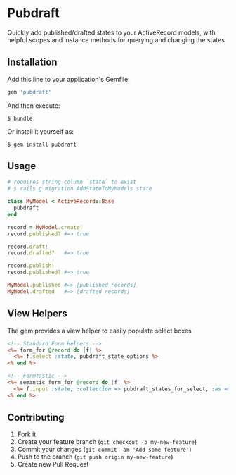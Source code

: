 # Pubdraft

Quickly add published/drafted states to your ActiveRecord models, with helpful scopes and instance methods for querying and changing the states

## Installation

Add this line to your application's Gemfile:

```ruby
gem 'pubdraft'
```

And then execute:

    $ bundle

Or install it yourself as:

    $ gem install pubdraft

## Usage

```ruby
# requires string column `state` to exist
# $ rails g migration AddStateToMyModels state

class MyModel < ActiveRecord::Base
  pubdraft
end

record = MyModel.create!
record.published? #=> true

record.draft!
record.drafted?   #=> true

record.publish!
record.published? #=> true

MyModel.published #=> [published records]
MyModel.drafted   #=> [drafted records]
```

## View Helpers

The gem provides a view helper to easily populate select boxes
```html.erb
<!-- Standard Form Helpers -->
<%= form_for @record do |f| %>
  <%= f.select :state, pubdraft_state_options %>
<% end %>

<!-- Formtastic -->
<%= semantic_form_for @record do |f| %>
  <%= f.input :state, :collection => pubdraft_states_for_select, :as => :select %>
<% end %>
```

## Contributing

1. Fork it
2. Create your feature branch (`git checkout -b my-new-feature`)
3. Commit your changes (`git commit -am 'Add some feature'`)
4. Push to the branch (`git push origin my-new-feature`)
5. Create new Pull Request
